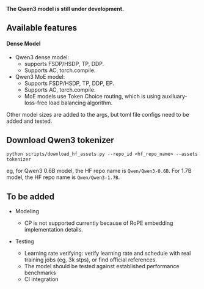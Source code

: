 **The Qwen3 model is still under development.**


## Available features
#### Dense Model
- Qwen3 dense model:
    - supports FSDP/HSDP, TP, DDP.
    - Supports AC, torch.compile.
- Qwen3 MoE model:
    - Supports FSDP/HSDP, TP, DDP, EP.
    - Supports AC, torch.compile.
    - MoE models use Token Choice routing, which is using auxiluary-loss-free load balancing algorithm.


Other model sizes are added to the args, but toml file configs need to be added and tested.

## Download Qwen3 tokenizer
```python scripts/download_hf_assets.py --repo_id <hf_repo_name> --assets tokenizer```

eg, for Qwen3 0.6B model, the HF repo name is `Qwen/Qwen3-0.6B`. For 1.7B model, the HF repo name is `Qwen/Qwen3-1.7B`.


## To be added
- Modeling
    - CP is not supported currently because of RoPE embedding implementation details.

- Testing
    - Learning rate verifying: verify learning rate and schedule with real training jobs (eg, 3k stps), or find official references.
    - The model should be tested against established performance benchmarks
    - CI integration
